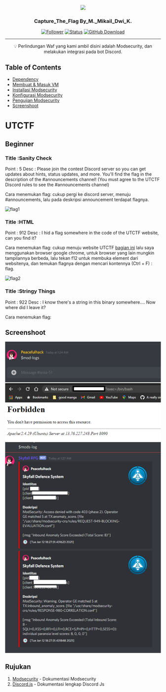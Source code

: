 <p align="center">
 <img src="https://cdn.discordapp.com/attachments/767393287422083102/798238427547697182/IT.png" width="100px"></a>
</p>

<h3 align="center">Capture_The_Flag By_M._Mikail_Dwi_K.</h3>

<div align="center">

  [![Follower](https://img.shields.io/github/followers/peacefulhack?style=social)]()
  [![Status](https://img.shields.io/badge/status-active-success.svg)]()
  [![GitHub Download](https://img.shields.io/github/downloads/peacefulhack/Modsecurity_azure/total)]()

<!--   <a href="https://www.producthunt.com/posts/the-documentation-compendium?utm_source=badge-top-post-badge&utm_medium=badge&utm_souce=badge-the-documentation-compendium" target="_blank"><img src="https://api.producthunt.com/widgets/embed-image/v1/top-post-badge.svg?post_id=157965&theme=dark&period=daily" alt="The Documentation Compendium - Beautiful README templates that people want to read. | Product Hunt Embed" style="width: 250px; height: 54px;" width="250px" height="54px" /></a> -->

</div>

---



<p align = "center">💡 Perlindungan Waf yang kami ambil disini adalah Modsecurity, dan melakukan integrasi pada bot Discord.</p>


## Table of Contents

- [Dependency](#dependency)
- [Membuat & Masuk VM](#setup_azure)
- [Installasi Modsecurity](#install_modsec)
- [Konfigurasi Modsecurity](#conf_modsec)
- [Pengujian Modsecurity](#uji_modsec)
- [Screenshoot](#ss)


# UTCTF <a name = "dependency"></a>
## Beginner
### Title :Sanity Check
Point : 5
Desc  :
Please join the contest Discord server so you can get updates about hints, status updates, and more.
You'll find the flag in the description of the #announcements channel!
(You must agree to the UTCTF Discord rules to see the #announcements channel)

Cara menemukan flag:
cukup pergi ke discord server, menuju #announcements, lalu pada deskripsi announcement terdapat flagnya.

![flag1](https://user-images.githubusercontent.com/49645946/111019853-5ec28f80-83f4-11eb-878a-c97b020b364e.png)

### Title :HTML
Point : 912
Desc  :
I hid a flag somewhere in the code of the UTCTF website, can you find it?

Cara menemukan flag:
cukup menuju website UTCTF [bagian ini](https://www.isss.io/utctf/) lalu saya menggunakan browser google chrome, untuk browser yang lain mungkin tampilannya berbeda, lalu tekan f12 untuk membuka element dari websitenya, dan temukan flagnya dengan mencari kontennya (Ctrl + F) : flag.

![flag2](https://user-images.githubusercontent.com/49645946/111019963-2a9b9e80-83f5-11eb-9e90-71c0749f3b24.png)

### Title :Stringy Things
Point : 922
Desc  :
I know there's a string in this binary somewhere.... Now where did I leave it?

Cara menemukan flag:


## Screenshoot <a name = "ss"></a>
![ss1](https://github.com/peacefulhack/Modsecurity_azure/blob/main/screenshoot/justice.png)
![ss2](https://github.com/peacefulhack/Modsecurity_azure/blob/main/screenshoot/justice2.png)
![ss3](https://github.com/peacefulhack/Modsecurity_azure/blob/main/screenshoot/justice3.png)



## Rujukan <a name = "acknowledgements"></a>

1. [Modsecurity](https://github.com/SpiderLabs/ModSecurity/wiki) - Dokumentasi Modsecurity
2. [Discord.js](https://discord.js.org/#/docs/main/stable/general/welcome) - Dokumentasi lengkap Discord Js

